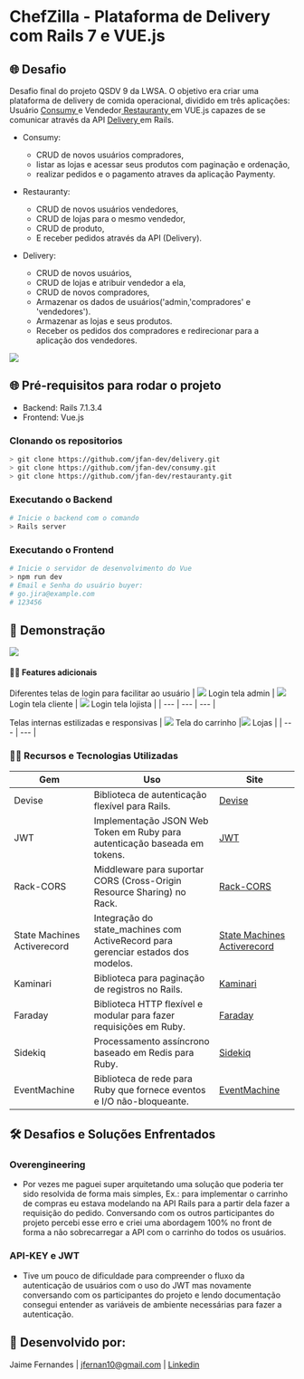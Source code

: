 # ChefZilla - Plataforma de Delivery com Rails 7 e VUE.js



## 🌐 Desafio

Desafio final do projeto QSDV 9 da LWSA. O objetivo era criar uma plataforma de delivery de comida operacional, dividido em três aplicações: 
Usuário [ Consumy ](https://github.com/jfan-dev/consumy "Named link title") e Vendedor[ Restauranty ](https://github.com/jfan-dev/restauranty "Named link title") em VUE.js capazes de se comunicar através da API [ Delivery ](https://github.com/jfan-dev/delivery "Named link title") em Rails.
  - Consumy:
      - CRUD de novos usuários compradores,
      - listar as lojas e acessar seus produtos com paginação e ordenação,
      - realizar pedidos e o pagamento atraves da aplicação Paymenty.
        
  - Restauranty:
      - CRUD de novos usuários vendedores,
      - CRUD de lojas para o mesmo vendedor,
      - CRUD de produto,
      - E receber pedidos através da API (Delivery).
        
  - Delivery:
      - CRUD de novos usuários,
      - CRUD de lojas e atribuir vendedor a ela,
      - CRUD de novos compradores,
      - Armazenar os dados de usuários('admin,'compradores' e 'vendedores').
      - Armazenar as lojas e seus produtos.
      - Receber os pedidos dos compradores e redirecionar para a aplicação dos vendedores.
   

![](src/assets/screenshots/screenshot-short.jpg)

## 🌐 Pré-requisitos para rodar o projeto

  - Backend: Rails 7.1.3.4
  - Frontend: Vue.js

### Clonando os repositorios

```bash
> git clone https://github.com/jfan-dev/delivery.git
> git clone https://github.com/jfan-dev/consumy.git
> git clone https://github.com/jfan-dev/restauranty.git
```

### Executando o Backend

```bash
# Inicie o backend com o comando
> Rails server
```

### Executando o Frontend

```bash
# Inicie o servidor de desenvolvimento do Vue
> npm run dev
# Email e Senha do usuário buyer:
# go.jira@example.com
# 123456
```

## 👑 Demonstração

![](src/assets/screenshots/Chefzilla-video.gif)

#### ✍🏻 Features adicionais

Diferentes telas de login para facilitar ao usuário
| ![](src/assets/screenshots/Login-admin.png) Login tela admin | ![](src/assets/screenshots/Login-cliente.png) Login tela cliente | ![](src/assets/screenshots/Login-lojista.png) Login tela lojista |
| --- | --- | --- |

Telas internas estilizadas e responsivas
| ![](src/assets/screenshots/screenshot-cart.jpeg) Tela do carrinho |![](src/assets/screenshots/screenshot-stores.jpeg) Lojas |
| --- | --- |


### ✍🏻 Recursos e Tecnologias Utilizadas

| Gem                                | Uso                                                                               | Site                                      |
|------------------------------------|-----------------------------------------------------------------------------------|-------------------------------------------|
| Devise                             | Biblioteca de autenticação flexível para Rails.                                   | [Devise](https://github.com/heartcombo/devise)               |
| JWT                                | Implementação JSON Web Token em Ruby para autenticação baseada em tokens.         | [JWT](https://github.com/jwt/ruby-jwt)                                           |
| Rack-CORS                          | Middleware para suportar CORS (Cross-Origin Resource Sharing) no Rack.            | [Rack-CORS](https://github.com/cyu/rack-cors) |
| State Machines Activerecord        | Integração do state_machines com ActiveRecord para gerenciar estados dos modelos.  | [State Machines Activerecord](https://github.com/state-machines/state_machines-activerecord) |
| Kaminari                           | Biblioteca para paginação de registros no Rails.                                  | [Kaminari](https://github.com/kaminari/kaminari) |
| Faraday                            | Biblioteca HTTP flexível e modular para fazer requisições em Ruby.                | [Faraday](https://github.com/lostisland/faraday) |
| Sidekiq                            | Processamento assíncrono baseado em Redis para Ruby.                              | [Sidekiq](https://github.com/mperham/sidekiq) |
| EventMachine                       | Biblioteca de rede para Ruby que fornece eventos e I/O não-bloqueante.            | [EventMachine](https://github.com/eventmachine/eventmachine) |

## 🛠 Desafios e Soluções Enfrentados

### Overengineering 

- Por vezes me paguei super arquitetando uma solução que poderia ter sido resolvida de forma mais simples, Ex.: para implementar o carrinho de compras eu estava modelando na API Rails para a partir dela fazer a requisição do pedido. Conversando com os outros participantes do projeto percebi esse erro e criei uma abordagem 100% no front de forma a não sobrecarregar a API com o carrinho do todos os usuários.  

### API-KEY e JWT

- Tive um pouco de dificuldade para compreender o fluxo da autenticação de usuários com o uso do JWT mas novamente conversando com os participantes do projeto e lendo documentação consegui entender as variáveis de ambiente necessárias para fazer a autenticação.

## 🐼 Desenvolvido por:
Jaime Fernandes | jfernan10@gmail.com | [Linkedin](https://www.linkedin.com/in/jfan-dev)
